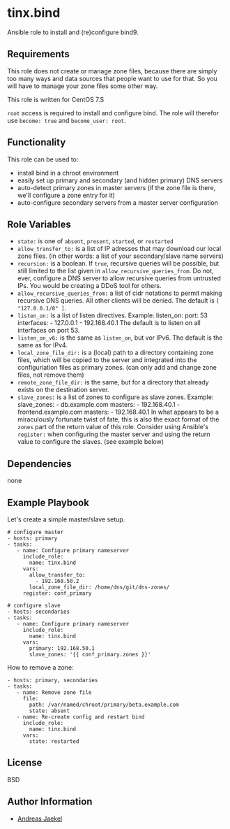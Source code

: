 tinx.bind
=========

Ansible role to install and (re)configure bind9.

Requirements
------------

This role does not create or manage zone files, because there are
simply too many ways and data sources that people want to use for
that. So you will have to manage your zone files some other way.

This role is written for CentOS 7.S

`root` access is required to install and configure bind. The role
will therefor use `become: true` and `become_user: root`.

Functionality
-------------

This role can be used to:
 - install bind in a chroot environment
 - easily set up primary and secondary (and hidden primary) DNS servers
 - auto-detect primary zones in master servers (if the zone file is there, we'll configure a zone entry for it)
 - auto-configure secondary servers from a master server configuration

Role Variables
--------------

 - `state:` is one of `absent`, `present`, `started`, or `restarted`
 - `allow_transfer_to:` is a list of IP adresses that may download our local zone files. (in other words: a list of your secondary/slave name servers)
 - `recursion:` is a boolean. If `true`, recursive queries will be possible, but still limited to the list given in `allow_recursive_queries_from`. Do not, ever, configure a DNS server to allow recursive queries from untrusted IPs. You would be creating a DDoS tool for others.
 - `allow_recursive_queries_from:` a list of cidr notations to permit making recursive DNS queries. All other clients will be denied. The default is `[ "127.0.0.1/8" ]`.
 - `listen_on:` is a list of listen directives. Example:
	listen_on:
	    port: 53
	    interfaces:
	        - 127.0.0.1
	        - 192.168.40.1
    The default is to listen on all interfaces on port 53.
 - `listen_on_v6:` is the same as `listen_on`, but vor IPv6. The default is the same as for IPv4.
 - `local_zone_file_dir:` is a (local) path to a directory containing zone files, which will be copied to the server and integrated into the configuriation files as primary zones. (can only add and change zone files, not remove them)
 - `remote_zone_file_dir:` is the same, but for a directory that already exists on the destination server.
 - `slave_zones:` is a list of zones to configure as slave zones. Example:
	slave_zones:
	    - db.example.com
	      masters:
	        - 192.168.40.1
	    - frontend.example.com
	      masters:
	        - 192.168.40.1
   In what appears to be a miraculously fortunate twist of fate, this is
   also the exact format of the `zones` part of the return value of this role.
   Consider using Ansible's `register:` when configuring the master server
   and using the return value to configure the slaves. (see example below)

Dependencies
------------

none

Example Playbook
----------------

Let's create a simple master/slave setup.

    # configure master
    - hosts: primary
    - tasks:
       - name: Configure primary nameserver
         include_role:
           name: tinx.bind
         vars:
           allow_transfer_to:
             - 192.168.50.2
           local_zone_file_dir: /home/dns/git/dns-zones/
         register: conf_primary

    # configure slave
    - hosts: secondaries
    - tasks:
       - name: Configure primary nameserver
         include_role:
           name: tinx.bind
         vars:
           primary: 192.168.50.1
           slave_zones: '{{ conf_primary.zones }}'

How to remove a zone:

    - hosts: primary, secondaries
    - tasks:
       - name: Remove zone file
         file:
           path: /var/named/chroot/primary/beta.example.com
           state: absent
       - name: Re-create config and restart bind
         include_role:
           name: tinx.bind
         vars:
           state: restarted

License
-------

BSD

Author Information
------------------

 - [Andreas Jaekel](https://github.com/tinx/)
